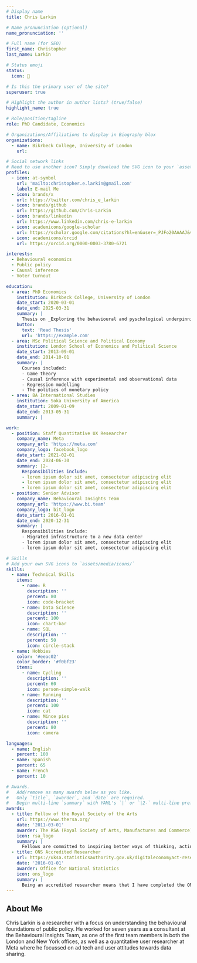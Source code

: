 ```yaml
---
# Display name
title: Chris Larkin

# Name pronunciation (optional)
name_pronunciation: ''

# Full name (for SEO)
first_name: Christopher
last_name: Larkin

# Status emoji
status:
  icon: 🧗

# Is this the primary user of the site?
superuser: true

# Highlight the author in author lists? (true/false)
highlight_name: true

# Role/position/tagline
role: PhD Candidate, Economics

# Organizations/Affiliations to display in Biography blox
organizations:
  - name: Bikrbeck College, University of London
    url: 

# Social network links
# Need to use another icon? Simply download the SVG icon to your `assets/media/icons/` folder.
profiles:
  - icon: at-symbol
    url: 'mailto:christopher.e.larkin@gmail.com'
    label: E-mail Me
  - icon: brands/x
    url: https://twitter.com/chris_e_larkin
  - icon: brands/github
    url: https://github.com/Chris-Larkin
  - icon: brands/linkedin
    url: https://www.linkedin.com/chris-e-larkin
  - icon: academicons/google-scholar
    url: https://scholar.google.com/citations?hl=en&user=_PJFo20AAAAJ&view_op=list_works&sortby=pubdate
  - icon: academicons/orcid
    url: https://orcid.org/0000-0003-3780-6721

interests:
  - Behavioural economics
  - Public policy
  - Causal inference 
  - Voter turnout

education:
  - area: PhD Economics
    institution: Birkbeck College, University of London
    date_start: 2020-03-01
    date_end: 2025-03-31
    summary: |
      Thesis on _Exploring the behavioural and pyschological underpinnings of voting_. Supervised by [Prof David Schroeder](https://example.com). Completed part-time while working full-time with papers being published in 2 leading journals.
    button:
      text: 'Read Thesis'
      url: 'https://example.com'
  - area: MSc Political Science and Political Economy
    institution: London School of Economics and Political Science
    date_start: 2013-09-01
    date_end: 2014-10-01
    summary: |
      Courses included:
      - Game theory
      - Causal inference with experimental and observational data
      - Regression modelling
      - The politics of monetary policy
  - area: BA International Studies
    institution: Soka University of America
    date_start: 2009-01-09
    date_end: 2013-05-31
    summary: |

work:
  - position: Staff Quantitative UX Researcher
    company_name: Meta
    company_url: 'https://meta.com'
    company_logo: facebook_logo
    date_start: 2021-02-01
    date_end: 2024-06-30
    summary: |2-
      Responsibilities include:
      - lorem ipsum dolor sit amet, consectetur adipiscing elit
      - lorem ipsum dolor sit amet, consectetur adipiscing elit
      - lorem ipsum dolor sit amet, consectetur adipiscing elit
  - position: Senior Advisor
    company_name: Behavioural Insights Team
    company_url: 'https://www.bi.team'
    company_logo: bit_logo
    date_start: 2016-01-01
    date_end: 2020-12-31
    summary: |
      Responsibilities include:
      - Migrated infrastructure to a new data center
      - lorem ipsum dolor sit amet, consectetur adipiscing elit
      - lorem ipsum dolor sit amet, consectetur adipiscing elit

# Skills
# Add your own SVG icons to `assets/media/icons/`
skills:
  - name: Technical Skills
    items:
      - name: R
        description: ''
        percent: 80
        icon: code-bracket
      - name: Data Science
        description: ''
        percent: 100
        icon: chart-bar
      - name: SQL
        description: ''
        percent: 50
        icon: circle-stack
  - name: Hobbies
    color: '#eeac02'
    color_border: '#f0bf23'
    items:
      - name: Cycling
        description: ''
        percent: 60
        icon: person-simple-walk
      - name: Running
        description: ''
        percent: 100
        icon: cat
      - name: Mince pies
        description: ''
        percent: 80
        icon: camera

languages:
  - name: English
    percent: 100
  - name: Spanish
    percent: 65
  - name: French
    percent: 10

# Awards.
#   Add/remove as many awards below as you like.
#   Only `title`, `awarder`, and `date` are required.
#   Begin multi-line `summary` with YAML's `|` or `|2-` multi-line prefix and indent 2 spaces below.
awards:
  - title: Fellow of the Royal Society of the Arts
    url: https://www.thersa.org/
    date: '2011-03-01'
    awarder: The RSA (Royal Society of Arts, Manufactures and Commerce) 
    icon: rsa_logo
    summary: |
      Fellows are committed to inspiring better ways of thinking, acting and delivering change. An integral part of the RSA in creating a better future, Fellows champion new ideas, drive social change, deliver practical solutions and support the RSA mission.
  - title: ONS Accredited Researcher
    url: https://uksa.statisticsauthority.gov.uk/digitaleconomyact-research-statistics/better-useofdata-for-research-information-for-researchers/list-of-accredited-researchers-and-research-projects-under-the-research-strand-of-the-digital-economy-act/
    date: '2016-01-01'
    awarder: Office for National Statistics
    icon: ons_logo
    summary: |
      Being an accredited researcher means that I have completed the ONS training to work with secure data in a controlled research environment. The certification allows researchers to carry out analysis and produce outputs using sensitive and non-public data collected by the ONS and other public sector organisations.
---
```


## About Me

Chris Larkin is a researcher with a focus on understanding the behavioural foundations of public policy. He worked for seven years as a consultant at the Behavioural Insights Team, as one of the first team members in both the London and New York offices, as well as a quantitative user researcher at Meta where he focussed on ad tech and user attitudes towards data sharing.
